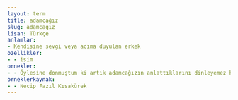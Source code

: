 ```yaml
---
layout: term
title: adamcağız
slug: adamcagiz
lisan: Türkçe
anlamlar:
- Kendisine sevgi veya acıma duyulan erkek
ozellikler:
- - isim
ornekler:
- - Öylesine donmuştum ki artık adamcağızın anlattıklarını dinleyemez hâle gelmiştim.
orneklerkaynak:
- - Necip Fazıl Kısakürek
---
```

